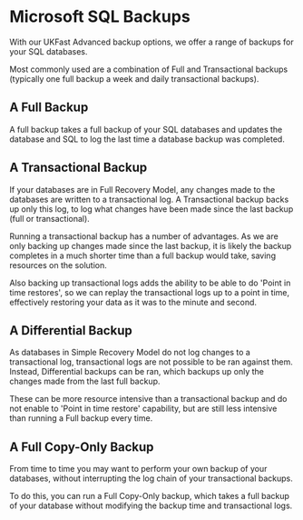 # Microsoft SQL Backups
With our UKFast Advanced backup options, we offer a range of backups for your SQL databases.

Most commonly used are a combination of Full and Transactional backups (typically one full backup a week and daily transactional backups).

## A Full Backup
A full backup takes a full backup of your SQL databases and updates the database and SQL to log the last time a database backup was completed.

## A Transactional Backup
If your databases are in Full Recovery Model, any changes made to the databases are written to a transactional log. A Transactional backup backs up only this log, to log what changes have been made since the last backup (full or transactional).

Running a transactional backup has a number of advantages. As we are only backing up changes made since the last backup, it is likely the backup completes in a much shorter time than a full backup would take, saving resources on the solution. 

Also backing up transactional logs adds the ability to be able to do 'Point in time restores', so we can replay the transactional logs up to a point in time, effectively restoring your data as it was to the minute and second.

## A Differential Backup
As databases in Simple Recovery Model do not log changes to a transactional log, transactional logs are not possible to be ran against them. Instead, Differential backups can be ran, which backups up only the changes made from the last full backup.

These can be more resource intensive than a transactional backup and do not enable to 'Point in time restore' capability, but are still less intensive than running a Full backup every time.

## A Full Copy-Only Backup
From time to time you may want to perform your own backup of your databases, without interrupting the log chain of your transactional backups.

To do this, you can run a Full Copy-Only backup, which takes a full backup of your database without modifying the backup time and transactional logs.